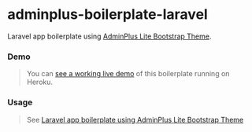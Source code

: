 # adminplus-boilerplate-laravel
Laravel app boilerplate using [AdminPlus Lite Bootstrap Theme](http://adminplus.themekit.io).

### Demo
> You can [see a working live demo](http://polar-fjord-74422.herokuapp.com) of this boilerplate running on Heroku.

### Usage
> See [Laravel app boilerplate using AdminPlus Lite Bootstrap Theme](http://adminplus.themekit.io/laravel)
